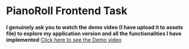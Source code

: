 # PianoRoll Frontend Task

**I genuinely ask you to watch the demo video (I have upload it to assets file) to explore my application version and all the functionalities I have implemented**
[Click here to see the Demo video ](assets/Demo.mp4)




